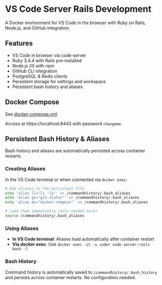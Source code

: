 # VS Code Server Rails Development

A Docker environment for VS Code in the browser with Ruby on Rails, Node.js, and GitHub integration.

## Features

- VS Code in browser via code-server
- Ruby 3.4.4 with Rails pre-installed
- Node.js 20 with npm
- GitHub CLI integration
- PostgreSQL & Redis clients
- Persistent storage for settings and workspace
- Persistent bash history and aliases

## Docker Compose

See [docker-compose.yml](docker-compose.yml)

Access at https://localhost:8443 with password `changeme`.

## Persistent Bash History & Aliases

Bash history and aliases are automatically persisted across container restarts.

### Creating Aliases

In the VS Code terminal or when connected via `docker exec`:

```bash
# Add aliases to the persistent file
echo 'alias ll="ls -la"' >> /commandhistory/.bash_aliases
echo 'alias gs="git status"' >> /commandhistory/.bash_aliases
echo 'alias dc="docker-compose"' >> /commandhistory/.bash_aliases

# Load them immediately (only needed once)
source /commandhistory/.bash_aliases
```

### Using Aliases

- **In VS Code terminal**: Aliases load automatically after container restart
- **Via docker exec**: Use `docker exec -it -u coder code-server-rails bash -l`

### Bash History

Command history is automatically saved to `/commandhistory/.bash_history` and persists across container restarts. No configuration needed.
 